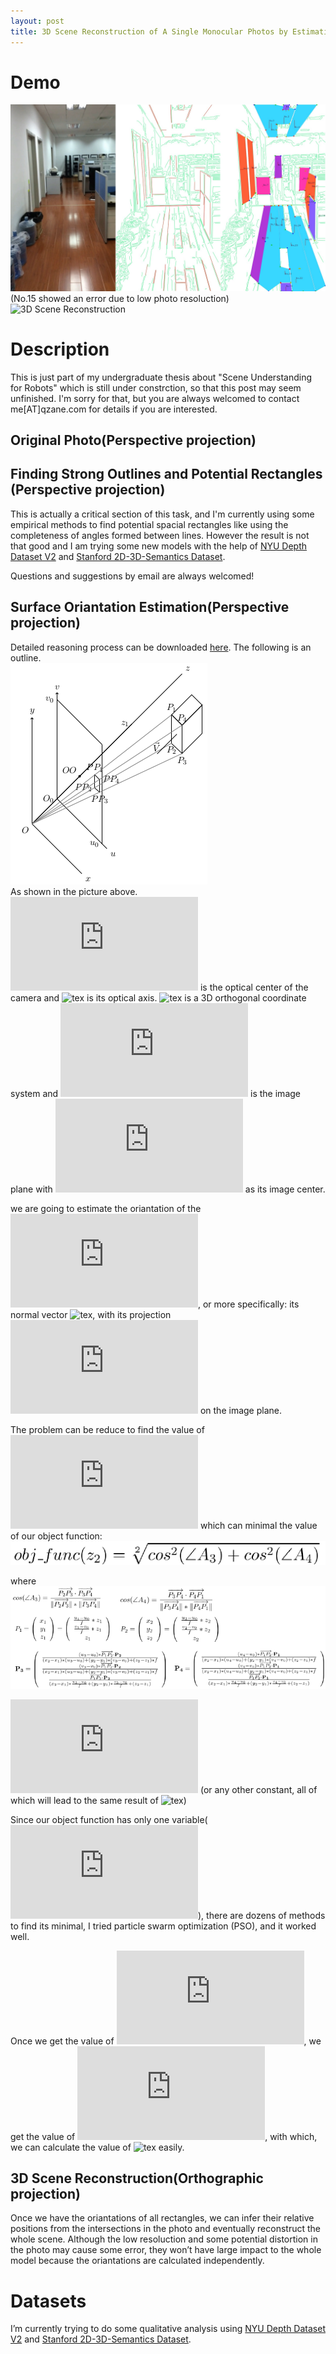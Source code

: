 ```yaml
---
layout: post
title: 3D Scene Reconstruction of A Single Monocular Photos by Estimating the Orientation of Rectangles
---
```


# Demo
![Demo](/images/161208-3d-reconstruction-mix.jpg "Demo")  <br>
(No.15 showed an error due to low photo resoluction) <br>
![3D Scene Reconstruction](/images/161208-3d-reconstruction-3.gif "3D Scene Reconstruction")  <br>

# Description 
This is just part of my undergraduate thesis about "Scene Understanding for Robots" which is still under constrction, so that this post may seem unfinished. I'm sorry for that, but you are always welcomed to contact me[AT]qzane.com for details if you are interested.

## Original Photo(Perspective projection)
## Finding Strong Outlines and Potential Rectangles (Perspective projection)
This is actually a critical section of this task, and I'm currently using some empirical methods to find potential spacial rectangles like using the completeness of angles formed between lines. However the result is not that good and I am trying some new models with the help of [NYU Depth Dataset V2](http://cs.nyu.edu/~silberman/datasets/nyu_depth_v2.html) and [Stanford 2D-3D-Semantics Dataset](http://buildingparser.stanford.edu/dataset.html). <br>

Questions and suggestions by email are always welcomed!

## Surface Oriantation Estimation(Perspective projection)
Detailed reasoning process can be downloaded [here](https://github.com/qzane/qzane.github.io/raw/master/attachments/161208-calculate-orientation-rectangles.pdf "calculate-orientation-rectangles.pdf"). The following is an outline. <br>
![Notations](/images/161208-3d-reconstruction-notation.png "Notations") <br>
As shown in the picture above. ![tex](https://latex.codecogs.com/gif.latex?O) is the optical center of the camera and ![tex](https://latex.codecogs.com/gif.latex?\vec&space;z_1) is its optical axis. ![tex](https://latex.codecogs.com/gif.latex?O_{xyz}) is a 3D orthogonal coordinate system and ![tex](https://latex.codecogs.com/gif.latex?O_0-uv) is the image plane with ![tex](https://latex.codecogs.com/gif.latex?OO) as its image center. <br>

we are going to estimate the oriantation of the ![tex](https://latex.codecogs.com/gif.latex?plane(P_1-P_4)), or more specifically: its normal vector ![tex](https://latex.codecogs.com/gif.latex?\vec&space;V), with its projection ![tex](https://latex.codecogs.com/gif.latex?PP_1-PP_4) on the image plane.  <br>

The problem can be reduce to find the value of ![tex](https://latex.codecogs.com/gif.latex?Z_2) which can minimal the value of our object function: <br>
![object function](/images/161208-3d-reconstruction-objFunction.png "object function") <br>

where <br>
![variables](/images/161208-3d-reconstruction-vars.png "variables") <br>

![tex](https://latex.codecogs.com/gif.latex?Z_1=300) (or any other constant, all of which will lead to the same result of ![tex](https://latex.codecogs.com/gif.latex?\vec&space;V)) <br>

Since our object function has only one variable(![tex](https://latex.codecogs.com/gif.latex?Z_2)), there are dozens of methods to find its minimal, I tried particle swarm optimization (PSO), and it worked well. <br>


Once we get the value of ![tex](https://latex.codecogs.com/gif.latex?Z_2), we get the value of ![tex](https://latex.codecogs.com/gif.latex?P_1-P_4), with which, we can calculate the value of ![tex](https://latex.codecogs.com/gif.latex?\vec&space;V) easily. <br>

## 3D Scene Reconstruction(Orthographic projection)

Once we have the oriantations of all rectangles, we can infer their relative positions from the intersections in the photo and eventually reconstruct the whole scene. Although the low resoluction and some potential distortion in the photo may cause some error, they won’t have large impact to the whole model because the oriantations are calculated independently. <br>

# Datasets
I’m currently trying to do some qualitative analysis using [NYU Depth Dataset V2](http://cs.nyu.edu/~silberman/datasets/nyu_depth_v2.html) and [Stanford 2D-3D-Semantics Dataset](http://buildingparser.stanford.edu/dataset.html). 
